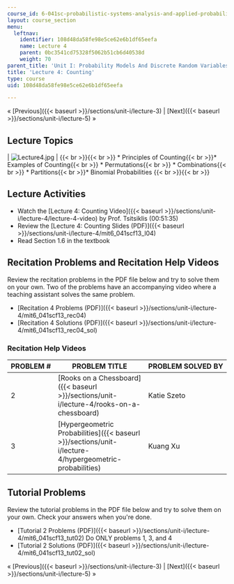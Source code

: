```yaml
---
course_id: 6-041sc-probabilistic-systems-analysis-and-applied-probability-fall-2013
layout: course_section
menu:
  leftnav:
    identifier: 108d48da58fe98e5ce62e6b1df65eefa
    name: Lecture 4
    parent: 0bc3541cd75328f5062b51cb6d40538d
    weight: 70
parent_title: 'Unit I: Probability Models And Discrete Random Variables '
title: 'Lecture 4: Counting'
type: course
uid: 108d48da58fe98e5ce62e6b1df65eefa

---
```


« [Previous]({{< baseurl >}}/sections/unit-i/lecture-3) | [Next]({{< baseurl >}}/sections/unit-i/lecture-5) »

Lecture Topics
--------------

| ![Lecture4.jpg](/coursemedia/6-041sc-probabilistic-systems-analysis-and-applied-probability-fall-2013/c842c7b1e2ab2b592c0363995ddb5925_Lecture4.jpg) |  {{< br >}}{{< br >}} *   Principles of Counting{{< br >}}*   Examples of Counting{{< br >}}    *   Permutations{{< br >}}    *   Combinations{{< br >}}    *   Partitions{{< br >}}*   Binomial Probabilities {{< br >}}{{< br >}}  

Lecture Activities
------------------

*   Watch the [Lecture 4: Counting Video]({{< baseurl >}}/sections/unit-i/lecture-4/lecture-4-video) by Prof. Tsitsiklis (00:51:35)
*   Review the [Lecture 4: Counting Slides (PDF)]({{< baseurl >}}/sections/unit-i/lecture-4/mit6_041scf13_l04)
*   Read Section 1.6 in the textbook

Recitation Problems and Recitation Help Videos
----------------------------------------------

Review the recitation problems in the PDF file below and try to solve them on your own. Two of the problems have an accompanying video where a teaching assistant solves the same problem.

*   [Recitation 4 Problems (PDF)]({{< baseurl >}}/sections/unit-i/lecture-4/mit6_041scf13_rec04)
*   [Recitation 4 Solutions (PDF)]({{< baseurl >}}/sections/unit-i/lecture-4/mit6_041scf13_rec04_sol)

### Recitation Help Videos

| PROBLEM # | PROBLEM TITLE | PROBLEM SOLVED BY |
| --- | --- | --- |
| 2 | [Rooks on a Chessboard]({{< baseurl >}}/sections/unit-i/lecture-4/rooks-on-a-chessboard) | Katie Szeto |
| 3 | [Hypergeometric Probabilities]({{< baseurl >}}/sections/unit-i/lecture-4/hypergeometric-probabilities) | Kuang Xu 

Tutorial Problems
-----------------

Review the tutorial problems in the PDF file below and try to solve them on your own. Check your answers when you're done.

*   [Tutorial 2 Problems (PDF)]({{< baseurl >}}/sections/unit-i/lecture-4/mit6_041scf13_tut02) Do ONLY problems 1, 3, and 4
*   [Tutorial 2 Solutions (PDF)]({{< baseurl >}}/sections/unit-i/lecture-4/mit6_041scf13_tut02_sol)

« [Previous]({{< baseurl >}}/sections/unit-i/lecture-3) | [Next]({{< baseurl >}}/sections/unit-i/lecture-5) »